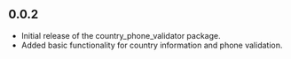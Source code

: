 ## 0.0.2
- Initial release of the country_phone_validator package.
- Added basic functionality for country information and phone validation.